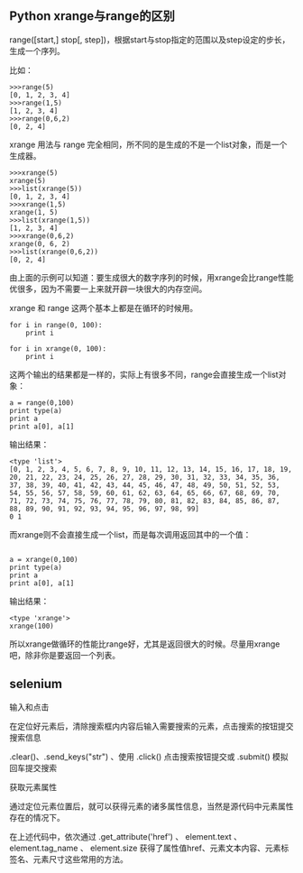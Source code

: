 ## Python xrange与range的区别

range([start,] stop[, step])，根据start与stop指定的范围以及step设定的步长，生成一个序列。

比如：
```
>>>range(5)
[0, 1, 2, 3, 4]
>>>range(1,5)
[1, 2, 3, 4]
>>>range(0,6,2)
[0, 2, 4]
```
xrange 用法与 range 完全相同，所不同的是生成的不是一个list对象，而是一个生成器。

```
>>>xrange(5)
xrange(5)
>>>list(xrange(5))
[0, 1, 2, 3, 4]
>>>xrange(1,5)
xrange(1, 5)
>>>list(xrange(1,5))
[1, 2, 3, 4]
>>>xrange(0,6,2)
xrange(0, 6, 2)
>>>list(xrange(0,6,2))
[0, 2, 4]
```

由上面的示例可以知道：要生成很大的数字序列的时候，用xrange会比range性能优很多，因为不需要一上来就开辟一块很大的内存空间。

xrange 和 range 这两个基本上都是在循环的时候用。

```
for i in range(0, 100):
    print i

for i in xrange(0, 100):
    print i

```

这两个输出的结果都是一样的，实际上有很多不同，range会直接生成一个list对象：

```
a = range(0,100)
print type(a)
print a
print a[0], a[1]

```
输出结果：

```
<type 'list'>
[0, 1, 2, 3, 4, 5, 6, 7, 8, 9, 10, 11, 12, 13, 14, 15, 16, 17, 18, 19, 20, 21, 22, 23, 24, 25, 26, 27, 28, 29, 30, 31, 32, 33, 34, 35, 36, 37, 38, 39, 40, 41, 42, 43, 44, 45, 46, 47, 48, 49, 50, 51, 52, 53, 54, 55, 56, 57, 58, 59, 60, 61, 62, 63, 64, 65, 66, 67, 68, 69, 70, 71, 72, 73, 74, 75, 76, 77, 78, 79, 80, 81, 82, 83, 84, 85, 86, 87, 88, 89, 90, 91, 92, 93, 94, 95, 96, 97, 98, 99]
0 1

```

而xrange则不会直接生成一个list，而是每次调用返回其中的一个值：

```

a = xrange(0,100)
print type(a)
print a
print a[0], a[1]

```

输出结果：

```
<type 'xrange'>
xrange(100)

```

所以xrange做循环的性能比range好，尤其是返回很大的时候。尽量用xrange吧，除非你是要返回一个列表。 

## selenium

输入和点击

在定位好元素后，清除搜索框内内容后输入需要搜索的元素，点击搜索的按钮提交搜索信息

 .clear()、.send_keys("str") 、使用 .click() 点击搜索按钮提交或 .submit() 模拟回车提交搜索

 
获取元素属性

通过定位元素位置后，就可以获得元素的诸多属性信息，当然是源代码中元素属性存在的情况下。

在上述代码中，依次通过 .get_attribute('href') 、 element.text 、 element.tag_name 、 element.size 获得了属性值href、元素文本内容、元素标签名、元素尺寸这些常用的方法。

 


